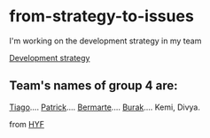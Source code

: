 # from-strategy-to-issues

I'm working on the development strategy in my team 

[Development strategy](development-strategy.md)

## Team's names of group 4 are:
[Tiago](tiago.md)....
[Patrick](patrick.md)....
[Bermarte](bermarte.md)....
[Burak](burak.md)....
Kemi,
Divya.

from [HYF](https://github.com/HackYourFutureBelgium/incremental-development#week-2)

